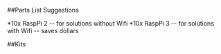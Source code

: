 ##Parts List Suggestions

*10x RaspPi 2 -- for solutions without Wifi
*10x RaspPi 3 -- for solutions with Wifi -- saves dollars

##Kits 
